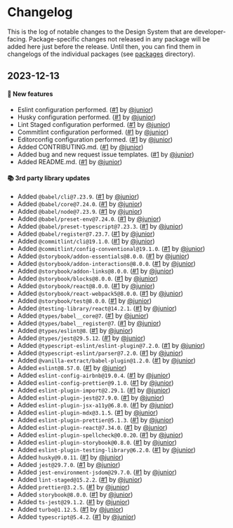 # Changelog

This is the log of notable changes to the Design System that are developer-facing.
Package-specific changes not released in any package will be added here just before the release. Until then, you can find them in changelogs of the individual packages (see [packages](./packages) directory).

## 2023-12-13

#### 🎉 New features

- Eslint configuration performed. ([#1](https://git.rarolabs.com.br/frontend/rarui/pull/1) by [@junior](https://git.rarolabs.com.br/junior))
- Husky configuration performed. ([#1](https://git.rarolabs.com.br/frontend/rarui/pull/1) by [@junior](https://git.rarolabs.com.br/junior))
- Lint Staged configuration performed. ([#1](https://git.rarolabs.com.br/frontend/rarui/pull/1) by [@junior](https://git.rarolabs.com.br/junior))
- Commitlint configuration performed. ([#1](https://git.rarolabs.com.br/frontend/rarui/pull/1) by [@junior](https://git.rarolabs.com.br/junior))
- Editorconfig configuration performed. ([#1](https://git.rarolabs.com.br/frontend/rarui/pull/1) by [@junior](https://git.rarolabs.com.br/junior))
- Added CONTRIBUTING.md. ([#1](https://git.rarolabs.com.br/frontend/rarui/pull/1) by [@junior](https://git.rarolabs.com.br/junior))
- Added bug and new request issue templates. ([#1](https://git.rarolabs.com.br/frontend/rarui/pull/1) by [@junior](https://git.rarolabs.com.br/junior))
- Added README.md. ([#1](https://git.rarolabs.com.br/frontend/rarui/pull/1) by [@junior](https://git.rarolabs.com.br/junior))

#### 📚 3rd party library updates

- Added `@babel/cli@7.23.9`. ([#1](https://git.rarolabs.com.br/frontend/rarui/pull/#1) by [@junior](https://git.rarolabs.com.br/junior))
- Added `@babel/core@7.24.0`. ([#1](https://git.rarolabs.com.br/frontend/rarui/pull/#1) by [@junior](https://git.rarolabs.com.br/junior))
- Added `@babel/node@7.23.9`. ([#1](https://git.rarolabs.com.br/frontend/rarui/pull/#1) by [@junior](https://git.rarolabs.com.br/junior))
- Added `@babel/preset-env@7.24.0`. ([#1](https://git.rarolabs.com.br/frontend/rarui/pull/#1) by [@junior](https://git.rarolabs.com.br/junior))
- Added `@babel/preset-typescript@7.23.3`. ([#1](https://git.rarolabs.com.br/frontend/rarui/pull/#1) by [@junior](https://git.rarolabs.com.br/junior))
- Added `@babel/register@7.23.7`. ([#1](https://git.rarolabs.com.br/frontend/rarui/pull/#1) by [@junior](https://git.rarolabs.com.br/junior))
- Added `@commitlint/cli@19.1.0`. ([#1](https://git.rarolabs.com.br/frontend/rarui/pull/#1) by [@junior](https://git.rarolabs.com.br/junior))
- Added `@commitlint/config-conventional@19.1.0`. ([#1](https://git.rarolabs.com.br/frontend/rarui/pull/#1) by [@junior](https://git.rarolabs.com.br/junior))
- Added `@storybook/addon-essentials@8.0.0`. ([#1](https://git.rarolabs.com.br/frontend/rarui/pull/#1) by [@junior](https://git.rarolabs.com.br/junior))
- Added `@storybook/addon-interactions@8.0.0`. ([#1](https://git.rarolabs.com.br/frontend/rarui/pull/#1) by [@junior](https://git.rarolabs.com.br/junior))
- Added `@storybook/addon-links@8.0.0`. ([#1](https://git.rarolabs.com.br/frontend/rarui/pull/#1) by [@junior](https://git.rarolabs.com.br/junior))
- Added `@storybook/blocks@8.0.0`. ([#1](https://git.rarolabs.com.br/frontend/rarui/pull/#1) by [@junior](https://git.rarolabs.com.br/junior))
- Added `@storybook/react@8.0.0`. ([#1](https://git.rarolabs.com.br/frontend/rarui/pull/#1) by [@junior](https://git.rarolabs.com.br/junior))
- Added `@storybook/react-webpack5@8.0.0`. ([#1](https://git.rarolabs.com.br/frontend/rarui/pull/#1) by [@junior](https://git.rarolabs.com.br/junior))
- Added `@storybook/test@8.0.0`. ([#1](https://git.rarolabs.com.br/frontend/rarui/pull/#1) by [@junior](https://git.rarolabs.com.br/junior))
- Added `@testing-library/react@14.2.1`. ([#1](https://git.rarolabs.com.br/frontend/rarui/pull/#1) by [@junior](https://git.rarolabs.com.br/junior))
- Added `@types/babel__core@7`. ([#1](https://git.rarolabs.com.br/frontend/rarui/pull/#1) by [@junior](https://git.rarolabs.com.br/junior))
- Added `@types/babel__register@7`. ([#1](https://git.rarolabs.com.br/frontend/rarui/pull/#1) by [@junior](https://git.rarolabs.com.br/junior))
- Added `@types/eslint@8`. ([#1](https://git.rarolabs.com.br/frontend/rarui/pull/#1) by [@junior](https://git.rarolabs.com.br/junior))
- Added `@types/jest@29.5.12`. ([#1](https://git.rarolabs.com.br/frontend/rarui/pull/#1) by [@junior](https://git.rarolabs.com.br/junior))
- Added `@typescript-eslint/eslint-plugin@7.2.0`. ([#1](https://git.rarolabs.com.br/frontend/rarui/pull/#1) by [@junior](https://git.rarolabs.com.br/junior))
- Added `@typescript-eslint/parser@7.2.0`. ([#1](https://git.rarolabs.com.br/frontend/rarui/pull/#1) by [@junior](https://git.rarolabs.com.br/junior))
- Added `@vanilla-extract/babel-plugin@1.2.0`. ([#1](https://git.rarolabs.com.br/frontend/rarui/pull/#1) by [@junior](https://git.rarolabs.com.br/junior))
- Added `eslint@8.57.0`. ([#1](https://git.rarolabs.com.br/frontend/rarui/pull/#1) by [@junior](https://git.rarolabs.com.br/junior))
- Added `eslint-config-airbnb@19.0.4`. ([#1](https://git.rarolabs.com.br/frontend/rarui/pull/#1) by [@junior](https://git.rarolabs.com.br/junior))
- Added `eslint-config-prettier@9.1.0`. ([#1](https://git.rarolabs.com.br/frontend/rarui/pull/#1) by [@junior](https://git.rarolabs.com.br/junior))
- Added `eslint-plugin-import@2.29.1`. ([#1](https://git.rarolabs.com.br/frontend/rarui/pull/#1) by [@junior](https://git.rarolabs.com.br/junior))
- Added `eslint-plugin-jest@27.9.0`. ([#1](https://git.rarolabs.com.br/frontend/rarui/pull/#1) by [@junior](https://git.rarolabs.com.br/junior))
- Added `eslint-plugin-jsx-a11y@6.8.0`. ([#1](https://git.rarolabs.com.br/frontend/rarui/pull/#1) by [@junior](https://git.rarolabs.com.br/junior))
- Added `eslint-plugin-mdx@3.1.5`. ([#1](https://git.rarolabs.com.br/frontend/rarui/pull/#1) by [@junior](https://git.rarolabs.com.br/junior))
- Added `eslint-plugin-prettier@5.1.3`. ([#1](https://git.rarolabs.com.br/frontend/rarui/pull/#1) by [@junior](https://git.rarolabs.com.br/junior))
- Added `eslint-plugin-react@7.34.0`. ([#1](https://git.rarolabs.com.br/frontend/rarui/pull/#1) by [@junior](https://git.rarolabs.com.br/junior))
- Added `eslint-plugin-spellcheck@0.0.20`. ([#1](https://git.rarolabs.com.br/frontend/rarui/pull/#1) by [@junior](https://git.rarolabs.com.br/junior))
- Added `eslint-plugin-storybook@0.8.0`. ([#1](https://git.rarolabs.com.br/frontend/rarui/pull/#1) by [@junior](https://git.rarolabs.com.br/junior))
- Added `eslint-plugin-testing-library@6.2.0`. ([#1](https://git.rarolabs.com.br/frontend/rarui/pull/#1) by [@junior](https://git.rarolabs.com.br/junior))
- Added `husky@9.0.11`. ([#1](https://git.rarolabs.com.br/frontend/rarui/pull/#1) by [@junior](https://git.rarolabs.com.br/junior))
- Added `jest@29.7.0`. ([#1](https://git.rarolabs.com.br/frontend/rarui/pull/#1) by [@junior](https://git.rarolabs.com.br/junior))
- Added `jest-environment-jsdom@29.7.0`. ([#1](https://git.rarolabs.com.br/frontend/rarui/pull/#1) by [@junior](https://git.rarolabs.com.br/junior))
- Added `lint-staged@15.2.2`. ([#1](https://git.rarolabs.com.br/frontend/rarui/pull/#1) by [@junior](https://git.rarolabs.com.br/junior))
- Added `prettier@3.2.5`. ([#1](https://git.rarolabs.com.br/frontend/rarui/pull/#1) by [@junior](https://git.rarolabs.com.br/junior))
- Added `storybook@8.0.0`. ([#1](https://git.rarolabs.com.br/frontend/rarui/pull/#1) by [@junior](https://git.rarolabs.com.br/junior))
- Added `ts-jest@29.1.2`. ([#1](https://git.rarolabs.com.br/frontend/rarui/pull/#1) by [@junior](https://git.rarolabs.com.br/junior))
- Added `turbo@1.12.5`. ([#1](https://git.rarolabs.com.br/frontend/rarui/pull/#1) by [@junior](https://git.rarolabs.com.br/junior))
- Added `typescript@5.4.2`. ([#1](https://git.rarolabs.com.br/frontend/rarui/pull/#1) by [@junior](https://git.rarolabs.com.br/junior))

<!-- #### 🛠 Breaking changes -->

<!-- #### 📚 3rd party library updates -->

<!-- #### 🎉 New features -->

<!-- #### 🐛 Bug fixes -->

<!-- #### 💡 Others -->

<!-- #### ⚠️ Notices -->
